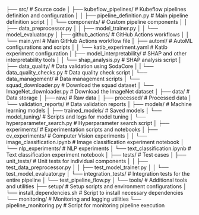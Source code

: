 ├── src/                            # Source code
│   ├── kubeflow_pipelines/         # Kubeflow pipelines definition and configuration
│   │   ├── pipeline_definition.py  # Main pipeline definition script
│   │   └── components/             # Custom pipeline components
│   │       ├── data_preprocessor.py
│   │       ├── model_trainer.py
│   │       └── model_evaluator.py
│   ├── github_actions/             # GitHub Actions workflows
│   │   └── main.yml                # Main GitHub Actions workflow file
│   ├── automl/                     # AutoML configurations and scripts
│   │   └── katib_experiment.yaml   # Katib experiment configuration
│   ├── model_interpretability/     # SHAP and other interpretability tools
│   │   └── shap_analysis.py        # SHAP analysis script
│   ├── data_quality/               # Data validation using SodaCore
│   |   └── data_quality_checks.py  # Data quality check script
│   └── data_management/            # Data management scripts
│       └── squad_downloader.py     # Download the squad dataset
│       └── ImageNet_downloader.py  # Download the ImageNet dataset
│
├── data/                           # Data storage
│   ├── raw/                        # Raw data
│   ├── processed/                  # Processed data
│   └── validation_reports/         # Data validation reports
│
├── models/                         # Machine learning models
│   ├── trained_models/             # Saved models
│   └── model_tuning/               # Scripts and logs for model tuning
│       └── hyperparameter_search.py  # Hyperparameter search script
│
├── experiments/                    # Experimentation scripts and notebooks
│   ├── cv_experiments/             # Computer Vision experiments
│   │   └── image_classification.ipynb  # Image classification experiment notebook
│   └── nlp_experiments/            # NLP experiments
│       └── text_classification.ipynb   # Text classification experiment notebook
│
├── tests/                          # Test cases
│   ├── unit_tests/                 # Unit tests for individual components
│   │   ├── test_data_preprocessor.py
│   │   ├── test_model_trainer.py
│   │   └── test_model_evaluator.py
│   └── integration_tests/          # Integration tests for the entire pipeline
│       └── test_pipeline_flow.py
│
└── tools/                          # Additional tools and utilities
    ├── setup/                      # Setup scripts and environment configurations
    │   └── install_dependencies.sh  # Script to install necessary dependencies
    └── monitoring/                 # Monitoring and logging utilities
        └── pipeline_monitoring.py  # Script for monitoring pipeline execution